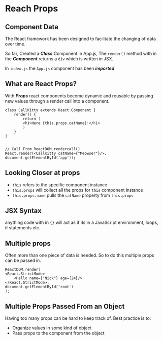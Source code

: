 # Reach Props

## Component Data

The React framework has been designed to facilitate the changing of data over time.

So far, Created a **_Class_** Component in App.js, The `render()` method with in the **_Component_** returns a `div` which is written in JSX.

In `index.js` the `App.js` component has been **_imported_**

## What are React Props?

With **_Props_** react components become dynamic and reusable by passing new values through a render call into a component.

    class CallKitty extends React.Component {
        render() {
            return (
            <h1>Here {this.props.catName}!</h1>
            )
        }
    }
    

    // Call From ReactDOM.rendercall()
    React.render(<CallKitty catName={"Meowser"}/>, document.getElementById('app'));

## Looking Closer at props

*  `this` refers to the specific component instance
* `this.props` will collect all the props for `this` component instance
* `this.props.name` pulls the `catName` property from `this.props`

## JSX Syntax

anything code with in `{}` will act as if its in a JavaScript environment, loops, if statements etc.

## Multiple props

Often more than one piece of data is needed. So to do this multiple props can be passed in.

    ReactDOM.render(
    <React.StrictMode>
        <Hello name={"Nick"} age={24}/>
    </React.StrictMode>,
    document.getElementById('root')
    );

## Multiple Props Passed From an Object

Having too many props can be hard to keep track of. Best practice is to:

* Organize values in some kind of object
* Pass props to the component from the object

